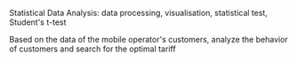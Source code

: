 Statistical Data Analysis: data processing, visualisation, statistical test, Student's t-test

Based on the data of the mobile operator's customers, analyze the behavior of customers and search for the optimal tariff